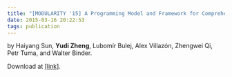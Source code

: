 ```yaml
---
title: "[MODULARITY '15] A Programming Model and Framework for Comprehensive Dynamic Analysis on Android"
date: 2015-03-16 20:22:53
tags: publication
---
```


by Haiyang Sun, **Yudi Zheng**, Lubomír Bulej, Alex Villazón, Zhengwei Qi, Petr Tuma, and Walter Binder.

Download at [[link]][1].

[1]: http://doi.org/10.1145/2724525.2724566